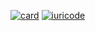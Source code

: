[![card](https://github-readme-stats.vercel.app/api?username=kayua&theme=default&show_icons=true&count_private=true)](https://github.com/kayua)
[![iuricode](https://github-readme-stats.vercel.app/api/top-langs/?username=kayua&hide=html&layout=compact=true&theme=default)](https://github.com/kayua)
